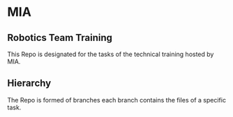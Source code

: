 # MIA
## Robotics Team Training
This Repo is designated for the tasks of the technical training hosted by MIA.

## Hierarchy
The Repo is formed of branches each branch contains the files of a specific task.
